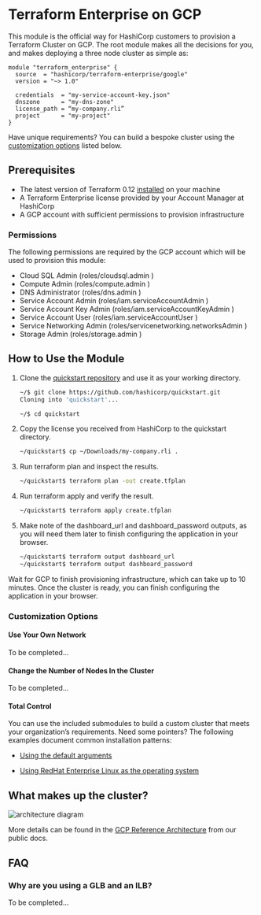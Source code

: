 # Terraform Enterprise on GCP

This module is the official way for HashiCorp customers to
provision a Terraform Cluster on GCP. The root module makes all the
decisions for you, and makes deploying a three node cluster as simple
as:

```hcl
module "terraform_enterprise" {
  source  = "hashicorp/terraform-enterprise/google"
  version = "~> 1.0"

  credentials  = "my-service-account-key.json"
  dnszone      = "my-dns-zone"
  license_path = “my-company.rli”
  project      = "my-project"
}
```

Have unique requirements? You can build a bespoke cluster using the
[customization options](#customization-options) listed below.

## Prerequisites

- The latest version of Terraform 0.12
  [installed](https://learn.hashicorp.com/terraform/getting-started/install)
  on your machine
- A Terraform Enterprise license provided by your Account Manager at
  HashiCorp
- A GCP account with sufficient permissions to provision infrastructure

### Permissions

The following permissions are required by the GCP account which will be
used to provision this module:

- Cloud SQL Admin (roles/cloudsql.admin )
- Compute Admin (roles/compute.admin )
- DNS Administrator (roles/dns.admin )
- Service Account Admin (roles/iam.serviceAccountAdmin )
- Service Account Key Admin (roles/iam.serviceAccountKeyAdmin )
- Service Account User (roles/iam.serviceAccountUser )
- Service Networking Admin (roles/servicenetworking.networksAdmin )
- Storage Admin (roles/storage.admin )

## How to Use the Module

1. Clone the [quickstart repository](#) and use it as your working
   directory.

   ```sh
   ~/$ git clone https://github.com/hashicorp/quickstart.git
   Cloning into 'quickstart'...

   ~/$ cd quickstart
   ```

1. Copy the license you received from HashiCorp to the quickstart
   directory.

   ```sh
   ~/quickstart$ cp ~/Downloads/my-company.rli .
   ```

1. Run terraform plan and inspect the results.

   ```sh
   ~/quickstart$ terraform plan -out create.tfplan
   ```

1. Run terraform apply and verify the result.

   ```sh
   ~/quickstart$ terraform apply create.tfplan
   ```

1. Make note of the dashboard_url and dashboard_password outputs, as you
   will need them later to finish configuring the application in your
   browser.

   ```sh
   ~/quickstart$ terraform output dashboard_url
   ~/quickstart$ terraform output dashboard_password
   ```

Wait for GCP to finish provisioning infrastructure, which can take up
to 10 minutes. Once the cluster is ready, you can finish configuring
the application in your browser.

### Customization Options

#### Use Your Own Network

To be completed...

#### Change the Number of Nodes In the Cluster

To be completed...

#### Total Control

You can use the included submodules to build a custom cluster that
meets your organization’s requirements. Need some pointers? The
following examples document common installation patterns:

- [Using the default arguments](examples/root-example)

- [Using RedHat Enterprise Linux as the operating system](examples/rhel-production-example)

## What makes up the cluster?

![architecture diagram](https://raw.githubusercontent.com/hashicorp/terraform-google-terraform-enterprise/v0.1.2/assets/gcp_diagram.jpg?raw=true)

More details can be found in the
[GCP Reference Architecture](https://www.terraform.io/docs/enterprise/before-installing/cluster-architecture.html)
from our public docs.

## FAQ

### Why are you using a GLB and an ILB?

To be completed...
